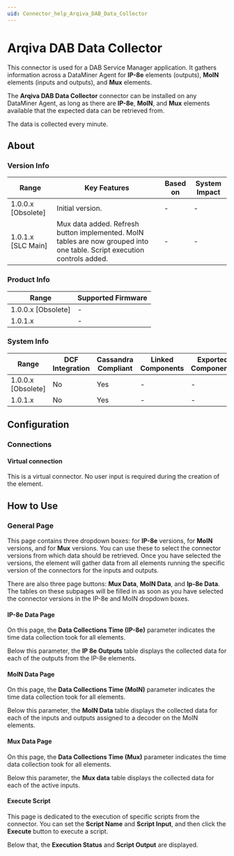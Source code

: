 ```yaml
---
uid: Connector_help_Arqiva_DAB_Data_Collector
---
```


# Arqiva DAB Data Collector

This connector is used for a DAB Service Manager application. It gathers information across a DataMiner Agent for **IP-8e** elements (outputs), **MoIN** elements (inputs and outputs), and **Mux** elements.

The **Arqiva DAB Data Collector** connector can be installed on any DataMiner Agent, as long as there are **IP-8e**, **MoIN**, and **Mux** elements available that the expected data can be retrieved from.

The data is collected every minute.

## About

### Version Info

| Range                | Key Features     | Based on     | System Impact     |
|----------------------|------------------|--------------|-------------------|
| 1.0.0.x [Obsolete]   | Initial version.  | -            | -                 |
| 1.0.1.x [SLC Main]   | Mux data added. Refresh button implemented. MoIN tables are now grouped into one table. Script execution controls added.  | -            | -                 |

### Product Info

| Range              | Supported Firmware |
|--------------------|--------------------|
| 1.0.0.x [Obsolete] | -                  |
| 1.0.1.x            | -                  |

### System Info

| Range              | DCF Integration | Cassandra Compliant | Linked Components | Exported Components |
|--------------------|-----------------|---------------------|-------------------|---------------------|
| 1.0.0.x [Obsolete] | No              | Yes                 | -                 | -                   |
| 1.0.1.x            | No              | Yes                 | -                 | -                   |

## Configuration

### Connections

#### Virtual connection

This is a virtual connector. No user input is required during the creation of the element.

## How to Use

### General Page

This page contains three dropdown boxes: for **IP-8e** versions, for **MoIN** versions, and for **Mux** versions. You can use these to select the connector versions from which data should be retrieved. Once you have selected the versions, the element will gather data from all elements running the specific version of the connectors for the inputs and outputs.

There are also three page buttons: **Mux Data**, **MoIN Data**, and **Ip-8e Data**. The tables on these subpages will be filled in as soon as you have selected the connector versions in the IP-8e and MoIN dropdown boxes.

#### IP-8e Data Page

On this page, the **Data Collections Time (IP-8e)** parameter indicates the time data collection took for all elements.

Below this parameter, the **IP 8e Outputs** table displays the collected data for each of the outputs from the IP-8e elements.

#### MoIN Data Page

On this page, the **Data Collections Time (MoIN)** parameter indicates the time data collection took for all elements.

Below this parameter, the **MoIN Data** table displays the collected data for each of the inputs and outputs assigned to a decoder on the MoIN elements.

#### Mux Data Page

On this page, the **Data Collections Time (Mux)** parameter indicates the time data collection took for all elements.

Below this parameter, the **Mux data** table displays the collected data for each of the active inputs.

#### Execute Script

This page is dedicated to the execution of specific scripts from the connector. You can set the **Script Name** and **Script Input**, and then click the **Execute** button to execute a script.

Below that, the **Execution Status** and **Script Output** are displayed.
